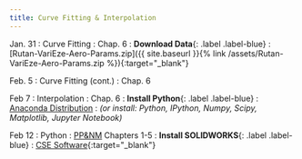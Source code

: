 ```yaml
---
title: Curve Fitting & Interpolation
---
```

Jan. 31
: Curve Fitting
  : Chap. 6
: **Download Data**{: .label .label-blue} 
  : [Rutan-VariEze-Aero-Params.zip]({{ site.baseurl }}{% link /assets/Rutan-VariEze-Aero-Params.zip %}){:target="_blank"}

Feb. 5
: Curve Fitting (cont.)
  : Chap. 6

Feb 7
: Interpolation
  : Chap. 6
: **Install Python**{: .label .label-blue} 
  : [Anaconda Distribution](https://www.anaconda.com/download)
: *(or install: Python, IPython, Numpy, Scipy, Matplotlib, Jupyter Notebook)*

Feb 12
: Python 
  : [PP&NM](https://pythonnumericalmethods.berkeley.edu/notebooks/Index.html) Chapters 1-5
: **Install SOLIDWORKS**{: .label .label-blue} 
  : [CSE Software](https://cse.umn.edu/cseit/software){:target="_blank"}



